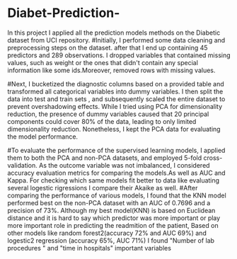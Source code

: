 # Diabet-Prediction-
In this project I applied all the prediction models methods on the Diabetic dataset from UCI repository.
#Initially, I performed some data cleaning and preprocessing steps on the dataset. after that I end up containing 45 predictors and 289 observations. I dropped variables that contained missing values, such as weight or the ones that didn't contain any special information like some ids.Moreover, removed rows with missing values.

#Next, I bucketized the diagnostic columns based on a provided table and transformed all categorical variables into dummy variables. I then split the data into test and train sets , and subsequently scaled the entire dataset to prevent overshadowing effects. While I tried using PCA for dimensionality reduction, the presence of dummy variables caused that  20 principal components could cover 80% of the data, leading to only limited dimensionality reduction. Nonetheless, I kept the PCA data for evaluating the model performance.
 
#To evaluate the performance of the supervised learning models, I applied them to both the PCA and non-PCA datasets, and employed 5-fold cross-validation. As the outcome variable was not imbalanced, I considered accuracy evaluation metrics for comparing the models.As well as AUC and Kappa. For checking which same models fit better to data like evaluating several logestic rigressions I compare their Akaike as well.
#After comparing the performance of various models, I found that the KNN model performed best on the non-PCA dataset with an AUC of 0.7696 and a precision of 73%. Although my best model(KNN) is based on Euclidean distance and it is hard to say which predictor was more important or play more important role in predicting the readmition of the patient, Based on other models like random forest2(accuracy 72% and AUC 69%) and logestic2 regression (accuracy 65%, AUC 71%) I found "Number of lab procedures " and "time in hospitals" important variables 
